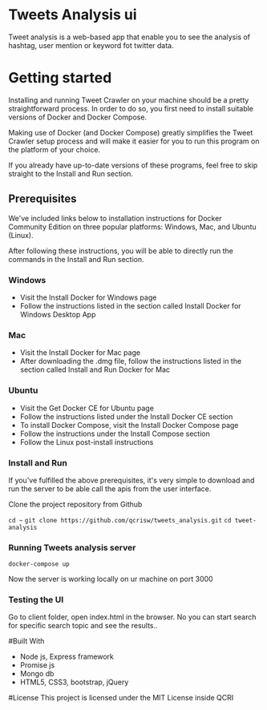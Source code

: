 # Tweets Analysis ui

Tweet analysis is a web-based app that enable you to see the analysis of hashtag, user mention or keyword fot twitter data.

# Getting started
 
Installing and running Tweet Crawler on your machine should be a pretty straightforward process. In order to do so, you first need to install suitable versions of Docker and Docker Compose.

Making use of Docker (and Docker Compose) greatly simplifies the Tweet Crawler setup process and will make it easier for you to run this program on the platform of your choice.

If you already have up-to-date versions of these programs, feel free to skip straight to the Install and Run section.

## Prerequisites
We've included links below to installation instructions for Docker Community Edition on three popular platforms: Windows, Mac, and Ubuntu (Linux).

After following these instructions, you will be able to directly run the commands in the Install and Run section.

### Windows
* Visit the Install Docker for Windows page
* Follow the instructions listed in the section called Install Docker for Windows Desktop App
### Mac
* Visit the Install Docker for Mac page
* After downloading the .dmg file, follow the instructions listed in the section called Install and Run Docker for Mac
### Ubuntu
* Visit the Get Docker CE for Ubuntu page
* Follow the instructions listed under the Install Docker CE section
* To install Docker Compose, visit the Install Docker Compose page
* Follow the instructions under the Install Compose section
* Follow the Linux post-install instructions

### Install and Run
If you've fulfilled the above prerequisites, it's very simple to download and run the server to be able call the apis from the user interface.

Clone the project repository from Github

`cd ~`
`git clone https://github.com/qcrisw/tweets_analysis.git`
`cd tweet-analysis`

### Running Tweets analysis server

`docker-compose up`

Now the server is working locally on ur machine on port 3000

### Testing the UI

Go to client folder, open index.html in the browser. No you can start search for specific search topic and see the results..

#Built With
* Node js, Express framework
* Promise js
* Mongo db
* HTML5, CSS3, bootstrap, jQuery

#License
This project is licensed under the MIT License inside QCRI
